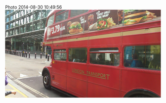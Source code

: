 <!--
title: Photo 2014-08-30 10:49:56
date: Sat Aug 30 2014 11:49:56 GMT+0100 (British Summer Time)
tags: totally,luck,waiting
-->
Photo 2014-08-30 10:49:56
![](96161630877-0.jpg)
